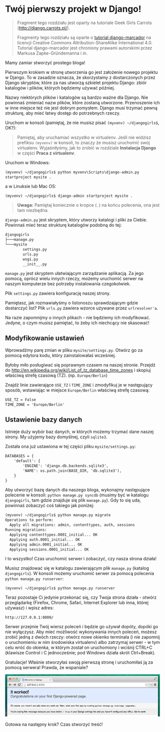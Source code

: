 # Twój pierwszy projekt w Django!

> Fragment tego rozdziału jest oparty na tutoriale Geek Girls Carrots (http://django.carrots.pl/).
>
> Fragmenty tego rozdziału są oparte o [tutorial django-marcador][1] na licencji Creative Commons Attribution-ShareAlike International 4.0. Tutorial django-marcador jest chroniony prawami autorskimi przez Markusa Zapke-Gründemanna i in.

[1]: http://django-marcador.keimlink.de/

Mamy zamiar stworzyć prostego bloga!

Pierwszym krokiem w stronę utworzenia go jest założenie nowego projektu w Django. To w zasadzie oznacza, że skorzystamy z dostarczonych przez Django skryptów, które za nas utworzą szkielet projektu Django: zbiór katalogów i plików, których będziemy używać później.

Nazwy niektórych plików i katalogów są bardzo ważne dla Django. Nie powinnaś zmieniać nazw plików, które zostaną utworzone. Przenoszenie ich w inne miejsce też nie jest dobrym pomysłem. Django musi trzymać pewną strukturę, aby mieć łatwy dostęp do potrzebnych rzeczy.

Uruchom w konsoli (pamiętaj, że nie musisz pisać `(myvenv) ~/djangogirls$`, OK?):

> Pamiętaj, aby uruchamiać wszystko w virtualenv. Jeśli nie widzisz prefiksu `(myvenv)` w konsoli, to znaczy że musisz uruchomić swój virtualenv. Wyjaśniłyśmy, jak to zrobić w rozdziale **Instalacja Django** w części **Praca z virtualenv**.

Uruchom w Windows:

    (myvenv) ~/djangogirls$ python myvenv\Scripts\django-admin.py startproject mysite .


a w Linuksie lub Mac OS:

    (myvenv) ~/djangogirls$ django-admin startproject mysite .


> **Uwaga:** Pamiętaj koniecznie o kropce (`.`) na końcu polecenia, ona jest tam niezbędna.

`django-admin.py` jest skryptem, który utworzy katalogi i pliki za Ciebie. Powinnaś mieć teraz strukturę katalogów podobną do tej:

    djangogirls
    ├───manage.py
    └───mysite
            settings.py
            urls.py
            wsgi.py
            __init__.py


`manage.py` jest skryptem ułatwiającym zarządzanie aplikacją. Za jego pomocą, oprócz wielu innych rzeczy, możemy uruchomić serwer na naszym komputerze bez potrzeby instalowania czegokolwiek.

Plik `settings.py` zawiera konfigurację naszej strony.

Pamiętasz, jak rozmawiałyśmy o listonoszu sprawdzającym gdzie dostarczyć list? Plik `urls.py` zawiera wzorce używane przez `urlresolver'a`.

Na razie zapomnijmy o innych plikach - nie będziemy ich modyfikować. Jedyne, o czym musisz pamiętać, to żeby ich niechcący nie skasować!

## Modyfikowanie ustawień

Wprowadźmy parę zmian w pliku `mysite/settings.py`. Otwórz go za pomocą edytora kodu, który zainstalowałaś wcześniej.

Byłoby miło posługiwać się poprawnym czasem na naszej stronie. Przejdź do http://en.wikipedia.org/wiki/List_of_tz_database_time_zones i skopiuj właściwą strefę czasową (TZ). (np. `Europe/Berlin`)

Znajdź linie zawierające `USE_TZ` i `TIME_ZONE` i zmodyfikuj je w następujący sposób, wstawiając w miejsce `Europe/Berlin` właściwą strefę czasową:

    USE_TZ = False
    TIME_ZONE = 'Europe/Berlin'


## Ustawienie bazy danych

Istnieje duży wybór baz danych, w których możemy trzymać dane naszej strony. My użyjemy bazy domyślnej, czyli `sqlite3`.

Została ona już ustawiona w tej części pliku `mysite/settings.py`:

    DATABASES = {
        'default': {
            'ENGINE': 'django.db.backends.sqlite3',
            'NAME': os.path.join(BASE_DIR, 'db.sqlite3'),
        }
    }


Aby utworzyć bazę danych dla naszego bloga, wykonajmy następujące polecenie w konsoli: `python manage.py syncdb` (musimy być w katalogu `djangogirls`, tam gdzie znajduje się plik `manage.py`). Gdy to się uda, powinnaś zobaczyć coś takiego jak poniżej:

    (myvenv) ~/djangogirls$ python manage.py migrate
    Operations to perform:
      Apply all migrations: admin, contenttypes, auth, sessions
    Running migrations:
      Applying contenttypes.0001_initial... OK
      Applying auth.0001_initial... OK
      Applying admin.0001_initial... OK
      Applying sessions.0001_initial... OK


I to wszystko! Czas uruchomić serwer i zobaczyć, czy nasza strona działa!

Musisz znajdować się w katalogu zawierającym plik `manage.py` (katalog `djangogirls`). W konsoli możemy uruchomić serwer za pomocą polecenia `python manage.py runserver`:

    (myvenv) ~/djangogirls$ python manage.py runserver


Teraz pozostaje Ci jedynie przekonać się, czy Twoja strona działa - otwórz przeglądarkę (Firefox, Chrome, Safari, Internet Explorer lub inna, której używasz) i wpisz adres:

    http://127.0.0.1:8000/


Serwer przejmie Twój wiersz poleceń i będzie go używał dopóty, dopóki go nie wyłączysz. Aby mieć możliwość wykonywania innych poleceń, możesz zrobić jedną z dwóch rzeczy: otwórz nowe okienko terminala (i nie zapomnij o uruchomieniu w nim środowiska virtualenv) albo zatrzymaj serwer - w tym celu wróć do okienka, w którym został on uruchomiony i wciśnij CTRL+C (klawisze Control i C jednocześnie; pod Windows działa skrót Ctrl+Break).

Gratulacje! Właśnie stworzyłaś swoją pierwszą stronę i uruchomiłaś ją za pomocą serwera! Prawda, że wspaniale?

![Działa!](images/it_worked2.png)

Gotowa na następny krok? Czas stworzyć treść!
